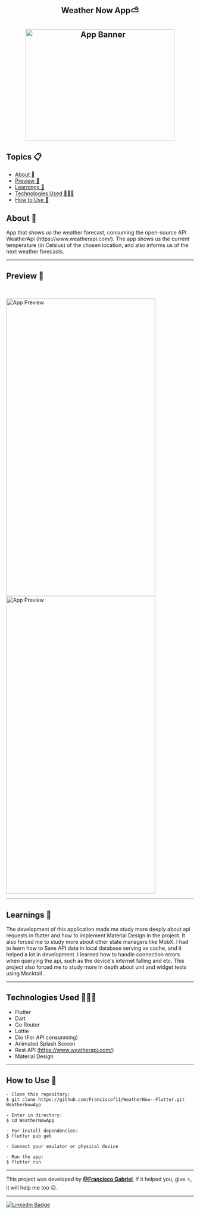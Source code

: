 <h2 align="center">Weather Now App⛅️<h2>
<p align="center">
    <img src="https://i.imgur.com/V7LhWVi.png" width="400" height="300" alt="App Banner" />
</p>

   <h2>Topics 📋</h2>

  <p>
   
   - [About 📖](#about-)
   - [Preview 📱](#preview-)
   - [Learnings 🤯](#---learnings----)
   - [Technologies Used 👨🏽‍💻](#---technologies-used----)
   - [How to Use 🤔](#how-to-use-)
   </p>

   <h2>About 📖</h2>
   
   <p>
      App that shows us the weather forecast, consuming the open-source API WeatherApi (https://www.weatherapi.com/). The app shows us the current temperature (in Celsius) of the chosen location, and also informs us of the next weather forecasts.
   </p>

---

   <h2>Preview 📱</h2><br>

   <p a>
   <img src="demos/Demo_Gif_1.gif" width="400" height="800" alt="App Preview"> 
   <img src="demos/Demo_Gif_2.gif" width="400" height="800" alt="App Preview">
   </p>

---

 <h2>
   Learnings 🤯
   </h2>
The development of this application made me study more deeply about api requests in flutter and how to implement Material Design in the project.
It also forced me to study more about other state managers like MobX. I had to learn how to Save API data in local database serving as cache, and it helped a lot in development. I learned how to handle connection errors when querying the api, such as the device's internet falling and etc. This project also forced me to study more in depth about unit and widget tests using Mocktail .

---

 <h2>
   Technologies Used 👨🏽‍💻
   </h2>
   
  * Flutter
  * Dart
  * Go Router
  * Lottie
  * Dio (For API consunming) 
  * Animated Splash Screen
  * Rest API (https://www.weatherapi.com/)
  * Material Design
  
---

   <h2>How to Use 🤔</h2>

```
- Clone this repository:
$ git clone https://github.com/Franciscof11/WeatherNow--Flutter.git WeatherNowApp

- Enter in directory:
$ cd WeatherNowApp

- For install dependencies:
$ flutter pub get

- Connect your emulator or physical device

- Run the app:
$ flutter run
```

---

This project was developed by **[@Francisco Gabriel](https://www.linkedin.com/in/franciscossg/)**,
if it helped you, give ⭐, it will help me too 😉.

---

   <div>

[![Linkedin Badge](https://img.shields.io/badge/-Francisco%20Gabriel-292929?style=flat-square&logo=Linkedin&logoColor=blue&link=https://www.linkedin.com/in/franciscossg/)](https://www.linkedin.com/in/franciscossg/)

   </div>


